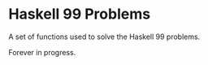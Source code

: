 # Haskell 99 Problems

A set of functions used to solve the Haskell 99 problems.

Forever in progress. 